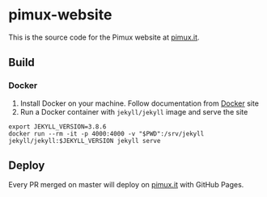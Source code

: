 # pimux-website

This is the source code for the Pimux website at [pimux.it](https://pimux.it).

## Build
### Docker

1. Install Docker on your machine. Follow documentation from [Docker](https://docs.docker.com/get-docker/) site
2. Run a Docker container with `jekyll/jekyll` image and serve the site

```
export JEKYLL_VERSION=3.8.6
docker run --rm -it -p 4000:4000 -v "$PWD":/srv/jekyll jekyll/jekyll:$JEKYLL_VERSION jekyll serve
```

## Deploy
Every PR merged on master will deploy on [pimux.it](https://pimux.it) with GitHub Pages.
